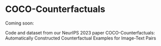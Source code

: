 # COCO-Counterfactuals

Coming soon:

Code and dataset from our NeurIPS 2023 paper COCO-Counterfactuals: Automatically Constructed Counterfactual Examples for Image-Text Pairs
